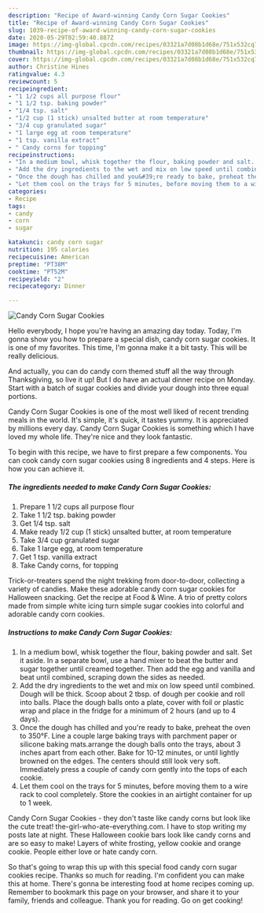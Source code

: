 ```yaml
---
description: "Recipe of Award-winning Candy Corn Sugar Cookies"
title: "Recipe of Award-winning Candy Corn Sugar Cookies"
slug: 1039-recipe-of-award-winning-candy-corn-sugar-cookies
date: 2020-05-29T02:59:40.887Z
image: https://img-global.cpcdn.com/recipes/03321a7d08b1d68e/751x532cq70/candy-corn-sugar-cookies-recipe-main-photo.jpg
thumbnail: https://img-global.cpcdn.com/recipes/03321a7d08b1d68e/751x532cq70/candy-corn-sugar-cookies-recipe-main-photo.jpg
cover: https://img-global.cpcdn.com/recipes/03321a7d08b1d68e/751x532cq70/candy-corn-sugar-cookies-recipe-main-photo.jpg
author: Christine Hines
ratingvalue: 4.3
reviewcount: 5
recipeingredient:
- "1 1/2 cups all purpose flour"
- "1 1/2 tsp. baking powder"
- "1/4 tsp. salt"
- "1/2 cup (1 stick) unsalted butter at room temperature"
- "3/4 cup granulated sugar"
- "1 large egg at room temperature"
- "1 tsp. vanilla extract"
- " Candy corns for topping"
recipeinstructions:
- "In a medium bowl, whisk together the flour, baking powder and salt. Set it aside. In a separate bowl, use a hand mixer to beat the butter and sugar together until creamed together. Then add the egg and vanilla and beat until combined, scraping down the sides as needed."
- "Add the dry ingredients to the wet and mix on low speed until combined. Dough will be thick. Scoop about 2 tbsp. of dough per cookie and roll into balls. Place the dough balls onto a plate, cover with foil or plastic wrap and place in the fridge for a minimum of 2 hours (and up to 4 days)."
- "Once the dough has chilled and you&#39;re ready to bake, preheat the oven to 350°F. Line a couple large baking trays with parchment paper or silicone baking mats.arrange the dough balls onto the trays, about 3 inches apart from each other. Bake for 10-12 minutes, or until lightly browned on the edges. The centers should still look very soft. Immediately press a couple of candy corn gently into the tops of each cookie."
- "Let them cool on the trays for 5 minutes, before moving them to a wire rack to cool completely. Store the cookies in an airtight container for up to 1 week."
categories:
- Recipe
tags:
- candy
- corn
- sugar

katakunci: candy corn sugar 
nutrition: 195 calories
recipecuisine: American
preptime: "PT38M"
cooktime: "PT52M"
recipeyield: "2"
recipecategory: Dinner

---
```



![Candy Corn Sugar Cookies](https://img-global.cpcdn.com/recipes/03321a7d08b1d68e/751x532cq70/candy-corn-sugar-cookies-recipe-main-photo.jpg)

Hello everybody, I hope you're having an amazing day today. Today, I'm gonna show you how to prepare a special dish, candy corn sugar cookies. It is one of my favorites. This time, I'm gonna make it a bit tasty. This will be really delicious.

And actually, you can do candy corn themed stuff all the way through Thanksgiving, so live it up! But I do have an actual dinner recipe on Monday. Start with a batch of sugar cookies and divide your dough into three equal portions.

Candy Corn Sugar Cookies is one of the most well liked of recent trending meals in the world. It's simple, it's quick, it tastes yummy. It is appreciated by millions every day. Candy Corn Sugar Cookies is something which I have loved my whole life. They're nice and they look fantastic.


To begin with this recipe, we have to first prepare a few components. You can cook candy corn sugar cookies using 8 ingredients and 4 steps. Here is how you can achieve it.

<!--inarticleads1-->

##### The ingredients needed to make Candy Corn Sugar Cookies:

1. Prepare 1 1/2 cups all purpose flour
1. Take 1 1/2 tsp. baking powder
1. Get 1/4 tsp. salt
1. Make ready 1/2 cup (1 stick) unsalted butter, at room temperature
1. Take 3/4 cup granulated sugar
1. Take 1 large egg, at room temperature
1. Get 1 tsp. vanilla extract
1. Take  Candy corns, for topping


Trick-or-treaters spend the night trekking from door-to-door, collecting a variety of candies. Make these adorable candy corn sugar cookies for Halloween snacking. Get the recipe at Food &amp; Wine. A trio of pretty colors made from simple white icing turn simple sugar cookies into colorful and adorable candy corn cookies. 

<!--inarticleads2-->

##### Instructions to make Candy Corn Sugar Cookies:

1. In a medium bowl, whisk together the flour, baking powder and salt. Set it aside. In a separate bowl, use a hand mixer to beat the butter and sugar together until creamed together. Then add the egg and vanilla and beat until combined, scraping down the sides as needed.
1. Add the dry ingredients to the wet and mix on low speed until combined. Dough will be thick. Scoop about 2 tbsp. of dough per cookie and roll into balls. Place the dough balls onto a plate, cover with foil or plastic wrap and place in the fridge for a minimum of 2 hours (and up to 4 days).
1. Once the dough has chilled and you&#39;re ready to bake, preheat the oven to 350°F. Line a couple large baking trays with parchment paper or silicone baking mats.arrange the dough balls onto the trays, about 3 inches apart from each other. Bake for 10-12 minutes, or until lightly browned on the edges. The centers should still look very soft. Immediately press a couple of candy corn gently into the tops of each cookie.
1. Let them cool on the trays for 5 minutes, before moving them to a wire rack to cool completely. Store the cookies in an airtight container for up to 1 week.


Candy Corn Sugar Cookies - they don&#39;t taste like candy corns but look like the cute treat! the-girl-who-ate-everything.com. I have to stop writing my posts late at night. These Halloween cookie bars look like candy corns and are so easy to make! Layers of white frosting, yellow cookie and orange cookie. People either love or hate candy corn. 

So that's going to wrap this up with this special food candy corn sugar cookies recipe. Thanks so much for reading. I'm confident you can make this at home. There's gonna be interesting food at home recipes coming up. Remember to bookmark this page on your browser, and share it to your family, friends and colleague. Thank you for reading. Go on get cooking!
